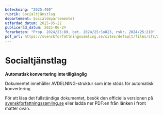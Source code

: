 ```yaml
---
beteckning: "2025:400"
rubrik: Socialtjänstlag
departement: Socialdepartementet
utfardad_datum: 2025-05-22
publicerad_datum: 2025-06-24
forarbeten: "Prop. 2024/25:89, bet. 2024/25:SoU23, rskr. 2024/25:210"
pdf_url: https://svenskforfattningssamling.se/sites/default/files/sfs/2025-05/SFS2025-400.pdf
---
```

# Socialtjänstlag

**Automatisk konvertering inte tillgänglig**

Dokumentet innehåller AVDELNING-struktur som inte stöds för automatisk konvertering.

För att läsa det fullständiga dokumentet, besök den officiella versionen på [svenskforfattningssamling.se](https://svenskforfattningssamling.se/) eller ladda ner PDF:en från länken i front matter ovan.